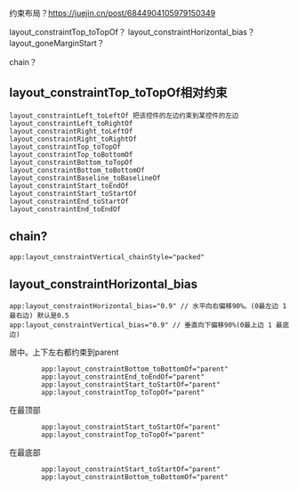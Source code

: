 


约束布局？https://juejin.cn/post/6844904105979150349

layout_constraintTop_toTopOf？
layout_constraintHorizontal_bias？
layout_goneMarginStart？

chain？


## layout_constraintTop_toTopOf相对约束
```
layout_constraintLeft_toLeftOf 把该控件的左边约束到某控件的左边
layout_constraintLeft_toRightOf
layout_constraintRight_toLeftOf
layout_constraintRight_toRightOf
layout_constraintTop_toTopOf
layout_constraintTop_toBottomOf
layout_constraintBottom_toTopOf
layout_constraintBottom_toBottomOf
layout_constraintBaseline_toBaselineOf
layout_constraintStart_toEndOf
layout_constraintStart_toStartOf
layout_constraintEnd_toStartOf
layout_constraintEnd_toEndOf
```

## chain?
```
app:layout_constraintVertical_chainStyle="packed"
```


## layout_constraintHorizontal_bias
```
app:layout_constraintHorizontal_bias="0.9" // 水平向右偏移90%。(0最左边 1最右边) 默认是0.5
app:layout_constraintVertical_bias="0.9" // 垂直向下偏移90%(0最上边 1 最底边)
```










居中。上下左右都约束到parent
```
        app:layout_constraintBottom_toBottomOf="parent"
        app:layout_constraintEnd_toEndOf="parent"
        app:layout_constraintStart_toStartOf="parent"
        app:layout_constraintTop_toTopOf="parent"
```

在最顶部
```
        app:layout_constraintStart_toStartOf="parent"
        app:layout_constraintTop_toTopOf="parent"
```

在最底部
```
        app:layout_constraintStart_toStartOf="parent"
        app:layout_constraintBottom_toBottomOf="parent"
```
